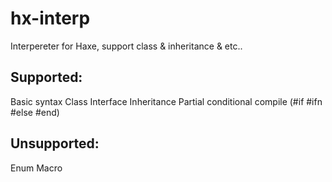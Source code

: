 hx-interp
=========

Interpereter for Haxe, support class &amp; inheritance &amp; etc..



Supported:
---------
	
Basic syntax
Class
Interface
Inheritance
Partial conditional compile (#if #ifn #else #end)
	
Unsupported:
-----------
	
Enum
Macro
